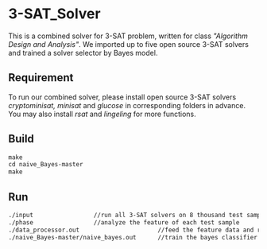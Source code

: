 # 3-SAT_Solver
This is a combined solver for 3-SAT problem, written for class *"Algorithm Design and Analysis"*. 
We imported up to five open source 3-SAT solvers and trained a solver selector by Bayes model.
## Requirement
To run our combined solver, please install open source 3-SAT solvers *cryptominisat, minisat* and *glucose* in corresponding folders in advance. 
You may also install *rsat* and *lingeling* for more functions.
## Build
```makefile
make
cd naive_Bayes-master
make
```
## Run
```makefile
./input                 //run all 3-SAT solvers on 8 thousand test samples to get their running time
./phase                 //analyze the feature of each test sample
./data_processor.out                      //feed the feature data and running time data to the bayes classifier. 
./naive_Bayes-master/naive_bayes.out      //train the bayes classifier and test its performance
```
